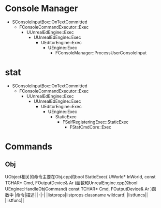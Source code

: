 # Console Manager
* SConsoleInputBox::OnTextCommitted
    * FConsoleCommandExecutor::Exec
        * UUnrealEdEngine::Exec
            * UUnrealEdEngine::Exec
                * UEditorEngine::Exec
                    * UEngine::Exec
                        * FConsoleManager::ProcessUserConsoleInput

# stat
* SConsoleInputBox::OnTextCommitted
    * FConsoleCommandExecutor::Exec
        * UUnrealEdEngine::Exec
            * UUnrealEdEngine::Exec
                * UEditorEngine::Exec
                    * UEngine::Exec
                        * StaticExec
                            * FSelfRegisteringExec::StaticExec
                                * FStatCmdCore::Exec
# Commands
## Obj
UObject相关的命令主要在Obj.cpp的bool StaticExec( UWorld* InWorld, const TCHAR* Cmd, FOutputDevice& Ar )函数和UnrealEngine.cpp的bool UEngine::HandleObjCommand( const TCHAR* Cmd, FOutputDevice& Ar )函数中 
|命令|描述|
|-|-|
|listprops|listprops classname wildcard|
|listfuncs||
|listfunc||
